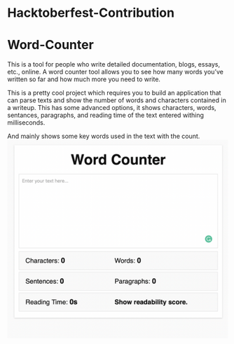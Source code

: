 # Hacktoberfest-Contribution
# Word-Counter
 
This is a tool for people who write detailed documentation, blogs, essays, etc., online. A word counter tool allows you to see how many words you’ve written so far and how much more you need to write. 

This is a pretty cool project which requires you to build an application that can parse texts and show the number of words and characters contained in a writeup. This has some advanced options, it shows characters, words, sentances, paragraphs, and reading time of the text entered withing milliseconds.

And mainly shows some key words used in the text with the count.
![image](https://raw.githubusercontent.com/And-Rahul/Hacktoberfest-Contribution/master/contributions/Word_counter/Screenshot.png)
